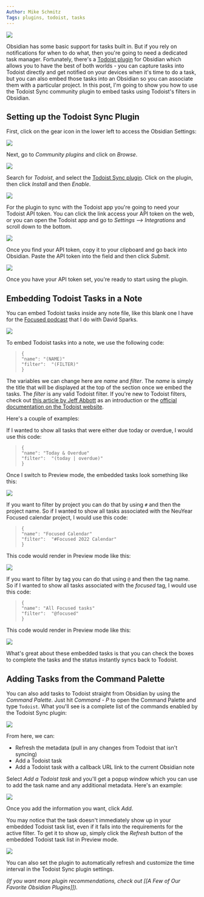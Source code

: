 ```yaml
---
Author: Mike Schmitz
Tags: plugins, todoist, tasks
---
```


![](https://thesweetsetup.com/wp-content/uploads/2021/09/todoisthero.jpg)

Obsidian has some basic support for tasks built in. But if you rely on notifications for when to do what, then you're going to need a dedicated task manager. Fortunately, there's a [Todoist plugin](https://github.com/jamiebrynes7/obsidian-todoist-plugin) for Obsidian which allows you to have the best of both worlds - you can capture tasks into Todoist directly and get notified on your devices when it's time to do a task, but you can also embed those tasks into an Obsidian so you can associate them with a particular project. In this post, I'm going to show you how to use the Todoist Sync community plugin to embed tasks using Todoist's filters in Obsidian. 

## Setting up the Todoist Sync Plugin

First, click on the gear icon in the lower left to access the Obsidian Settings:

![](https://thesweetsetup.com/wp-content/uploads/2021/09/todoist1.jpg)

Next, go to *Community plugins* and click on *Browse*. 

![](https://thesweetsetup.com/wp-content/uploads/2021/09/todoist2.jpg)

Search for *Todoist*, and select the [Todoist Sync plugin](https://github.com/jamiebrynes7/obsidian-todoist-plugin). Click on the plugin, then click *Install* and then *Enable*.

![](https://thesweetsetup.com/wp-content/uploads/2021/09/todoist3.jpg)

For the plugin to sync with the Todoist app you're going to need your Todoist API token. You can click the link access your API token on the web, or you can open the Todoist app and go to *Settings --> Integrations* and scroll down to the bottom. 

![](https://thesweetsetup.com/wp-content/uploads/2021/09/todoist4.jpg)

Once you find your API token, copy it to your clipboard and go back into Obsidian. Paste the API token into the field and then click *Submit*. 

![](https://thesweetsetup.com/wp-content/uploads/2021/09/todoist5.jpg)

Once you have your API token set, you're ready to start using the plugin.

## Embedding Todoist Tasks in a Note

You can embed Todoist tasks inside any note file, like this blank one I have for the [Focused podcast](https://www.relay.fm/focused) that I do with David Sparks. 

![](https://thesweetsetup.com/wp-content/uploads/2021/09/todoist6.jpg)

To embed Todoist tasks into a note, we use the following code:

> ```todoist
> {
> "name": "(NAME)"
> "filter":  "(FILTER)"
> }
> ```

The variables we can change here are *name* and *filter*. The *name* is simply the title that will be displayed at the top of the section once we embed the tasks. The *filter* is any valid Todoist filter. If you're new to Todoist filters, check out [this article by Jeff Abbott](https://thesweetsetup.com/an-introduction-to-filters-in-todoist/) as an introduction or the [official documentation on the Todoist website](https://todoist.com/help/articles/introduction-to-filters).

Here's a couple of examples:

If I wanted to show all tasks that were either due today or overdue, I would use this code:

> ```todoist
> {
> "name": "Today & Overdue"
> "filter":  "(today | overdue)"
> }
> ```

Once I switch to Preview mode, the embedded tasks look something like this:

![](https://thesweetsetup.com/wp-content/uploads/2021/09/todoist7.jpg)

If you want to filter by project you can do that by using `#` and then the project name. So if I wanted to show all tasks associated with the NeuYear Focused calendar project, I would use this code:

> ```todoist
> {
> "name": "Focused Calendar"
> "filter":  "#Focused 2022 Calendar"
> }
> ```

This code would render in Preview mode like this:

![](https://thesweetsetup.com/wp-content/uploads/2021/09/todoist8.jpg)

If you want to filter by tag you can do that using `@` and then the tag name. So if I wanted to show all tasks associated with the *focused* tag, I would use this code:

> ```todoist
> {
> "name": "All Focused tasks"
> "filter":  "@focused"
> }
> ```

This code would render in Preview mode like this:

![](https://thesweetsetup.com/wp-content/uploads/2021/09/todoist9.jpg)

What's great about these embedded tasks is that you can check the boxes to complete the tasks and the status instantly syncs back to Todoist.

## Adding Tasks from the Command Palette

You can also add tasks to Todoist straight from Obsidian by using the *Command Palette*. Just hit *Command - P* to open the Command Palette and type `Todoist`. What you'll see is a complete list of the commands enabled by the Todoist Sync plugin:

![](https://thesweetsetup.com/wp-content/uploads/2021/09/todoist10.jpg)

From here, we can:
- Refresh the metadata (pull in any changes from Todoist that isn't syncing)
- Add a Todoist task
- Add a Todoist task with a callback URL link to the current Obsidian note

Select *Add a Todoist task* and you'll get a popup window which you can use to add the task name and any additional metadata. Here's an example:

![](https://thesweetsetup.com/wp-content/uploads/2021/09/todoist11.jpg)

Once you add the information you want, click *Add*.

You may notice that the task doesn't immediately show up in your embedded Todoist task list, even if it falls into the requirements for the active filter. To get it to show up, simply click the *Refresh* button of the embedded Todoist task list in Preview mode.

![](https://thesweetsetup.com/wp-content/uploads/2021/09/todoist12.jpg)

You can also set the plugin to automatically refresh and customize the time interval in the Todoist Sync plugin settings.

*(If you want more plugin recommendations, check out [[A Few of Our Favorite Obsidian Plugins]]).*